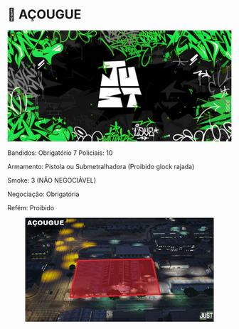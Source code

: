 # 🚧 AÇOUGUE

![](../.gitbook/assets/bannerjust.png)

Bandidos: Obrigatório 7 Policiais: 10

Armamento: Pistola ou Submetralhadora (Proibido glock rajada)

Smoke: 3 (NÃO NEGOCIÁVEL)

Negociação: Obrigatória

Refém: Proibido

<figure><img src="../.gitbook/assets/Captura de tela 2025-07-25 213317 (1).png" alt=""><figcaption></figcaption></figure>
